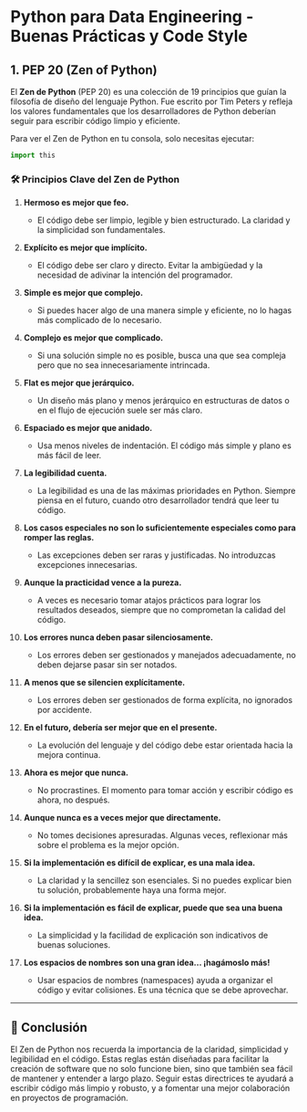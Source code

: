 # Python para Data Engineering - Buenas Prácticas y Code Style

## 1. PEP 20 (Zen of Python)

El **Zen de Python** (PEP 20) es una colección de 19 principios que guían la filosofía de diseño del lenguaje Python. Fue escrito por Tim Peters y refleja los valores fundamentales que los desarrolladores de Python deberían seguir para escribir código limpio y eficiente.

Para ver el Zen de Python en tu consola, solo necesitas ejecutar:

```python
import this
```

### 🛠️ Principios Clave del Zen de Python

1. **Hermoso es mejor que feo.**
   - El código debe ser limpio, legible y bien estructurado. La claridad y la simplicidad son fundamentales.

2. **Explícito es mejor que implícito.**
   - El código debe ser claro y directo. Evitar la ambigüedad y la necesidad de adivinar la intención del programador.

3. **Simple es mejor que complejo.**
   - Si puedes hacer algo de una manera simple y eficiente, no lo hagas más complicado de lo necesario.

4. **Complejo es mejor que complicado.**
   - Si una solución simple no es posible, busca una que sea compleja pero que no sea innecesariamente intrincada.

5. **Flat es mejor que jerárquico.**
   - Un diseño más plano y menos jerárquico en estructuras de datos o en el flujo de ejecución suele ser más claro.

6. **Espaciado es mejor que anidado.**
   - Usa menos niveles de indentación. El código más simple y plano es más fácil de leer.

7. **La legibilidad cuenta.**
   - La legibilidad es una de las máximas prioridades en Python. Siempre piensa en el futuro, cuando otro desarrollador tendrá que leer tu código.

8. **Los casos especiales no son lo suficientemente especiales como para romper las reglas.**
   - Las excepciones deben ser raras y justificadas. No introduzcas excepciones innecesarias.

9. **Aunque la practicidad vence a la pureza.**
   - A veces es necesario tomar atajos prácticos para lograr los resultados deseados, siempre que no comprometan la calidad del código.

10. **Los errores nunca deben pasar silenciosamente.**
    - Los errores deben ser gestionados y manejados adecuadamente, no deben dejarse pasar sin ser notados.

11. **A menos que se silencien explícitamente.**
    - Los errores deben ser gestionados de forma explícita, no ignorados por accidente.

12. **En el futuro, debería ser mejor que en el presente.**
    - La evolución del lenguaje y del código debe estar orientada hacia la mejora continua.

13. **Ahora es mejor que nunca.**
    - No procrastines. El momento para tomar acción y escribir código es ahora, no después.

14. **Aunque nunca es a veces mejor que directamente.**
    - No tomes decisiones apresuradas. Algunas veces, reflexionar más sobre el problema es la mejor opción.

15. **Si la implementación es difícil de explicar, es una mala idea.**
    - La claridad y la sencillez son esenciales. Si no puedes explicar bien tu solución, probablemente haya una forma mejor.

16. **Si la implementación es fácil de explicar, puede que sea una buena idea.**
    - La simplicidad y la facilidad de explicación son indicativos de buenas soluciones.

17. **Los espacios de nombres son una gran idea... ¡hagámoslo más!**
    - Usar espacios de nombres (namespaces) ayuda a organizar el código y evitar colisiones. Es una técnica que se debe aprovechar.

---

## 🚀 Conclusión

El Zen de Python nos recuerda la importancia de la claridad, simplicidad y legibilidad en el código. Estas reglas están diseñadas para facilitar la creación de software que no solo funcione bien, sino que también sea fácil de mantener y entender a largo plazo. Seguir estas directrices te ayudará a escribir código más limpio y robusto, y a fomentar una mejor colaboración en proyectos de programación.

